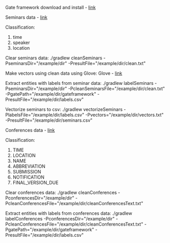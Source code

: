 Gate framework download and install - [link](https://gate.ac.uk/download/)

Seminars data - [link](https://people.cs.umass.edu/~mccallum/data/sa-tagged.tar.gz)

Classification:
1. time
2. speaker
3. location

Clear seminars data:
./gradlew cleanSeminars -PseminarsDir="/example/dir" -PresultFile="/example/dir/clean.txt"

Make vectors using clean data using Glove:
Glove - [link](https://github.com/stanfordnlp/GloVe)

Extract entities with labels from seminar data:
./gradlew labelSeminars -PseminarsDir="/example/dir" -PcleanSeminarsFile="/example/dir/clean.txt" -PgatePath="/example/dir/gateframework" -PresultFile="/example/dir/labels.csv"

Vectorize seminars to csv:
 ./gradlew vectorizeSeminars -PlabelsFile="/example/dir/labels.csv" -Pvectors="/example/dir/vectors.txt" -PresultFile="/example/dir/seminars.csv"



Conferences data - [link](http://ii.pw.edu.pl/%7Epandrusz/data/conferences/conferences-data-0.2.tgz)

Classification:
1. TIME
2. LOCATION
3. NAME
4. ABBREVIATION
5. SUBMISSION
6. NOTIFICATION
7. FINAL_VERSION_DUE

Clear conferences data:
./gradlew cleanConferences -PconferencesDir="/example/dir" -PcleanConferencesFile="/example/dir/cleanConferencesText.txt"

Extract entities with labels from conferences data:
./gradlew labelConferences -PconferencesDir="/example/dir" -PcleanConferencesFile="/example/dir/cleanConferencesText.txt" -PgatePath="/example/dir/gateframework" -PresultFile="/example/dir/labels.csv"

